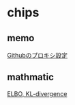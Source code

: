 # chips

memo
---

[Githubのプロキシ設定](memo/github_proxy_setting.md)



## mathmatic

[ELBO, KL-divergence](math/elbo_and_kl.md)
